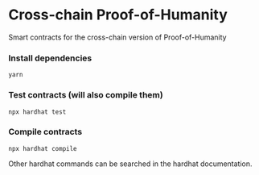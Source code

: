 # Cross-chain Proof-of-Humanity

Smart contracts for the cross-chain version of Proof-of-Humanity

### Install dependencies
```shell
yarn
```

### Test contracts (will also compile them)
```shell
npx hardhat test
```

### Compile contracts
```shell
npx hardhat compile
```

Other hardhat commands can be searched in the hardhat documentation.
